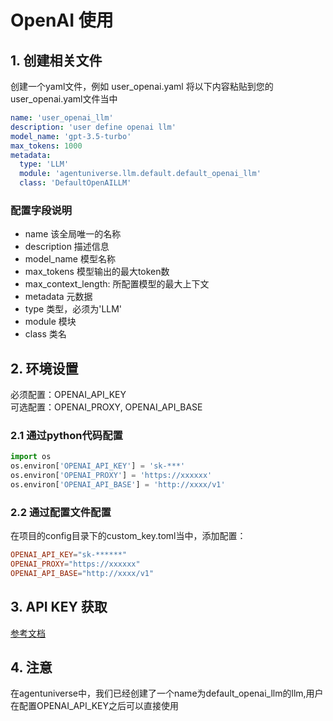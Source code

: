 # OpenAI 使用
## 1. 创建相关文件

创建一个yaml文件，例如 user_openai.yaml
将以下内容粘贴到您的user_openai.yaml文件当中
```yaml
name: 'user_openai_llm'
description: 'user define openai llm'
model_name: 'gpt-3.5-turbo'
max_tokens: 1000
metadata:
  type: 'LLM'
  module: 'agentuniverse.llm.default.default_openai_llm'
  class: 'DefaultOpenAILLM'
```
### 配置字段说明
*    name 该全局唯一的名称
*    description 描述信息
*    model_name 模型名称
*    max_tokens 模型输出的最大token数
*    max_context_length: 所配置模型的最大上下文
*    metadata 元数据
*    type 类型，必须为'LLM'
*    module 模块
*    class 类名
## 2. 环境设置
必须配置：OPENAI_API_KEY    
可选配置：OPENAI_PROXY, OPENAI_API_BASE
### 2.1 通过python代码配置
```python
import os
os.environ['OPENAI_API_KEY'] = 'sk-***'
os.environ['OPENAI_PROXY'] = 'https://xxxxxx'
os.environ['OPENAI_API_BASE'] = 'http://xxxx/v1'
```
### 2.2 通过配置文件配置
在项目的config目录下的custom_key.toml当中，添加配置：
```toml
OPENAI_API_KEY="sk-******"
OPENAI_PROXY="https://xxxxxx"
OPENAI_API_BASE="http://xxxx/v1"
```
## 3. API KEY 获取
[参考文档](https://platform.openai.com/account/api-keys)

## 4. 注意
在agentuniverse中，我们已经创建了一个name为default_openai_llm的llm,用户在配置OPENAI_API_KEY之后可以直接使用

